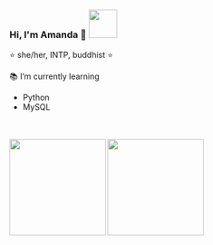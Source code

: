 ### Hi, I'm Amanda 🌸 <img src="https://media.giphy.com/media/mGcNjsfWAjY5AEZNw6/giphy.gif" width="50"></h2>

⭐ she/her, INTP, buddhist ⭐</br>
 
  📚 I’m currently learning
  * Python
  * MySQL
  </br>
  </br>
  

<div>
  <a href="https://github.com/mandamg">
  <img align="left" img height="170em" src="https://bad-apple-github-readme.vercel.app/api?show_bg=1&username=mandamg&theme=dracula&show_icons=true"/>
  <img align="rigth" img height="170em" src="https://github-readme-stats.vercel.app/api/top-langs/?username=mandamg&layout=compact&theme=dracula"/>
    </div>

